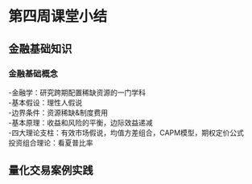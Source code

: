 # 第四周课堂小结
## 金融基础知识
### 金融基础概念
-金融学：研究跨期配置稀缺资源的一门学科<br>
-基本假设：理性人假说<br>
-边界条件：资源稀缺&制度费用<br>
-基本原理：收益和风险的平衡，边际效益递减<br>
-四大理论支柱：有效市场假说，均值方差组合，CAPM模型，期权定价公式<br>
投资组合理论：看夏普比率<br>
## 量化交易案例实践
